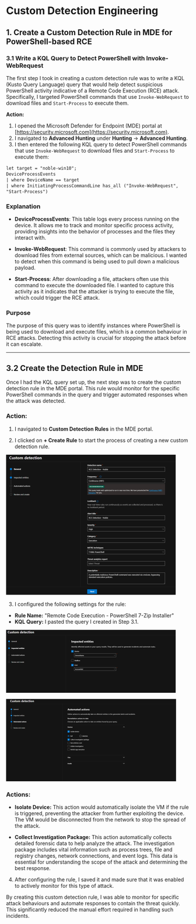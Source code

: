 # Custom Detection Engineering

## 1. Create a Custom Detection Rule in MDE for PowerShell-based RCE

### 3.1 Write a KQL Query to Detect PowerShell with Invoke-WebRequest

The first step I took in creating a custom detection rule was to write a KQL (Kusto Query Language) query that would help detect suspicious PowerShell activity indicative of a Remote Code Execution (RCE) attack. Specifically, I targeted PowerShell commands that use `Invoke-WebRequest` to download files and `Start-Process` to execute them.

**Action:**

1. I opened the Microsoft Defender for Endpoint (MDE) portal at [https://security.microsoft.com](https://security.microsoft.com).
2. I navigated to **Advanced Hunting** under **Hunting** → **Advanced Hunting**.
3. I then entered the following KQL query to detect PowerShell commands that use `Invoke-WebRequest` to download files and `Start-Process` to execute them:

```kql
let target = "noble-win10"; 
DeviceProcessEvents 
| where DeviceName == target 
| where InitiatingProcessCommandLine has_all ("Invoke-WebRequest", "Start-Process")
```
### Explanation

- **DeviceProcessEvents**: This table logs every process running on the device. It allows me to track and monitor specific process activity, providing insights into the behavior of processes and the files they interact with.

- **Invoke-WebRequest**: This command is commonly used by attackers to download files from external sources, which can be malicious. I wanted to detect when this command is being used to pull down a malicious payload.

- **Start-Process**: After downloading a file, attackers often use this command to execute the downloaded file. I wanted to capture this activity as it indicates that the attacker is trying to execute the file, which could trigger the RCE attack.

### Purpose

The purpose of this query was to identify instances where PowerShell is being used to download and execute files, which is a common behaviour in RCE attacks. Detecting this activity is crucial for stopping the attack before it can escalate.

---

## 3.2 Create the Detection Rule in MDE

Once I had the KQL query set up, the next step was to create the custom detection rule in the MDE portal. This rule would monitor for the specific PowerShell commands in the query and trigger automated responses when the attack was detected.

### Action:

1. I navigated to **Custom Detection Rules** in the MDE portal.


2. I clicked on **+ Create Rule** to start the process of creating a new custom detection rule.

 ![Custom Detection Rules](2-Images/image6.png) 

3. I configured the following settings for the rule:

- **Rule Name:** "Remote Code Execution - PowerShell 7-Zip Installer"
- **KQL Query:** I pasted the query I created in Step 3.1.

![Custom Detection Rules](2-Images/image2.png) 

![Custom Detection Rules](2-Images/image8.png) 

### Actions:

- **Isolate Device:** This action would automatically isolate the VM if the rule is triggered, preventing the attacker from further exploiting the device. The VM would be disconnected from the network to stop the spread of the attack.

- **Collect Investigation Package:** This action automatically collects detailed forensic data to help analyze the attack. The investigation package includes vital information such as process trees, file and registry changes, network connections, and event logs. This data is essential for understanding the scope of the attack and determining the best response.

4. After configuring the rule, I saved it and made sure that it was enabled to actively monitor for this type of attack.

By creating this custom detection rule, I was able to monitor for specific attack behaviours and automate responses to contain the threat quickly. This significantly reduced the manual effort required in handling such incidents.
